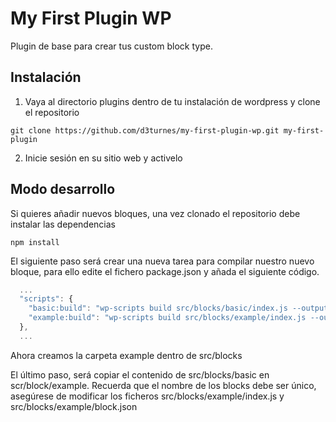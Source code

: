# My First Plugin WP

Plugin de base para crear tus custom block type.

## Instalación

1. Vaya al directorio plugins dentro de tu instalación de wordpress y clone el repositorio

`git clone https://github.com/d3turnes/my-first-plugin-wp.git my-first-plugin`

2. Inicie sesión en su sitio web y activelo

## Modo desarrollo

Si quieres añadir nuevos bloques, una vez clonado el repositorio debe instalar las dependencias

`npm install`

El siguiente paso será crear una nueva tarea para compilar nuestro nuevo bloque, para ello 
edite el fichero  package.json y añada el siguiente código.

```js
  ...  
  "scripts": {    
    "basic:build": "wp-scripts build src/blocks/basic/index.js --output-path=build/basic/ && cp src/blocks/basic/block.json build/basic/"
    "example:build": "wp-scripts build src/blocks/example/index.js --output-path=build/example/ && cp src/blocks/example/block.json build/example/"
  },
  ...
```

Ahora creamos la carpeta example dentro de src/blocks

El último paso, será copiar el contenido de src/blocks/basic en scr/block/example. Recuerda que el nombre de los blocks
debe ser único, asegúrese de modificar los ficheros src/blocks/example/index.js y src/blocks/example/block.json

